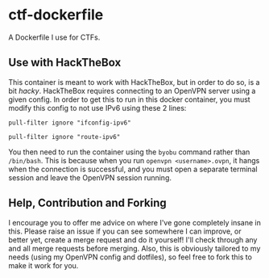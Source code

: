# ctf-dockerfile
A Dockerfile I use for CTFs.

## Use with HackTheBox
This container is meant to work with HackTheBox, but in order to do so, is a bit _hacky_. HackTheBox requires connecting to an OpenVPN server using a given config. In order to get this to run in this docker container, you must modify this config to not use IPv6 using these 2 lines:

`pull-filter ignore "ifconfig-ipv6"`

`pull-filter ignore "route-ipv6"`

You then need to run the container using the `byobu` command rather than `/bin/bash`. This is because when you run `openvpn <username>.ovpn`, it hangs when the connection is successful, and you must open a separate terminal session and leave the OpenVPN session running.

## Help, Contribution and Forking
I encourage you to offer me advice on where I've gone completely insane in this. Please raise an issue if you can see somewhere I can improve, or better yet, create a merge request and do it yourself! I'll check through any and all merge requests before merging. Also, this is obviously tailored to my needs (using my OpenVPN config and dotfiles), so feel free to fork this to make it work for you.
